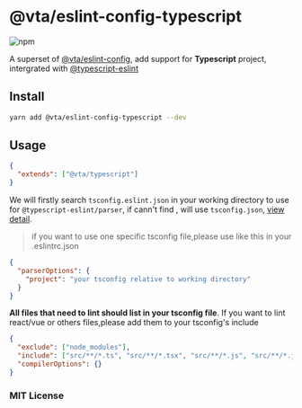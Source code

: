 # @vta/eslint-config-typescript

![npm](https://img.shields.io/npm/v/@vta/eslint-config-typescript)

A superset of [@vta/eslint-config](https://github.com/vta-js/eslint-config/tree/master/packages/eslint-config), add support for **Typescript** project, intergrated with [@typescript-eslint](https://typescript-eslint.io)

## Install

```bash
yarn add @vta/eslint-config-typescript --dev
```

## Usage

```json
{
  "extends": ["@vta/typescript"]
}
```

We will firstly search `tsconfig.eslint.json` in your working directory to use for `@typescript-eslint/parser`, if cann't find , will use `tsconfig.json`, [view detail](https://github.com/typescript-eslint/typescript-eslint/tree/master/packages/parser#configuration).

> if you want to use one specific tsconfig file,please use like this in your .eslintrc.json

```json
{
  "parserOptions": {
    "project": "your tsconfig relative to working directory"
  }
}
```

**All files that need to lint should list in your tsconfig file**. If you want to lint react/vue or others files,please add them to your tsconfig's include

```json
{
  "exclude": ["node_modules"],
  "include": ["src/**/*.ts", "src/**/*.tsx", "src/**/*.js", "src/**/*.jsx", "src/**/*.vue"],
  "compilerOptions": {}
}
```

### MIT License
